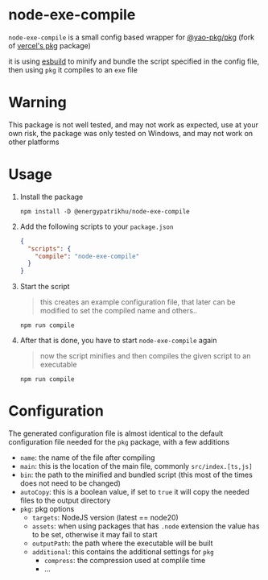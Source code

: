 # node-exe-compile
`node-exe-compile` is a small config based wrapper for [@yao-pkg/pkg](https://github.com/yao-pkg/pkg) (fork of [vercel's pkg](https://github.com/vercel/pkg) package)

it is using [esbuild](https://github.com/evanw/esbuild) to minify and bundle the script specified in the config file, then using `pkg` it compiles to an `exe` file

# Warning
This package is not well tested, and may not work as expected, use at your own risk,
the package was only tested on Windows, and may not work on other platforms

# Usage
1. Install the package
    ```
    npm install -D @energypatrikhu/node-exe-compile
    ```

2. Add the following scripts to your `package.json`
    ```json
    {
      "scripts": {
        "compile": "node-exe-compile"
      }
    }
    ```

3. Start the script
    > this creates an example configuration file, that later can be modified to set the compiled name and others..
    ```
    npm run compile
    ```

4. After that is done, you have to start `node-exe-compile` again
    > now the script minifies and then compiles the given script to an executable
    ```
    npm run compile
    ```

# Configuration
The generated configuration file is almost identical to the default configuration file needed for the `pkg` package, with a few additions
- `name`: the name of the file after compiling
- `main`: this is the location of the main file, commonly `src/index.[ts,js]`
- `bin`: the path to the minified and bundled script (this most of the times does not need to be changed)
- `autoCopy`: this is a boolean value, if set to `true` it will copy the needed files to the output directory
- `pkg`: pkg options
  - `targets`: NodeJS version (latest == node20)
  - `assets`: when using packages that has `.node` extension the value has to be set, otherwise it may fail to start
  - `outputPath`: the path where the executable will be built
  - `additional`: this contains the additional settings for `pkg`
    - `compress`: the compression used at complile time
    - ...
